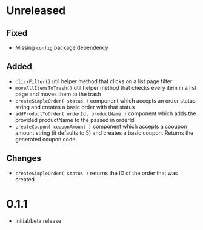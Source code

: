 # Unreleased

## Fixed

- Missing `config` package dependency

## Added

- `clickFilter()` util helper method that clicks on a list page filter
- `moveAllItemsToTrash()` util helper method that checks every item in a list page and moves them to the trash
- `createSimpleOrder( status )` component which accepts an order status string and creates a basic order with that status
- `addProductToOrder( orderId, productName )` component which adds the provided productName to the passed in orderId
- `createCoupon( couponAmount )` component which accepts a cooupon amount string (it defaults to 5) and creates a basic coupon. Returns the generated coupon code.

## Changes

- `createSimpleOrder( status )` returns the ID of the order that was created

# 0.1.1

- Initial/beta release

